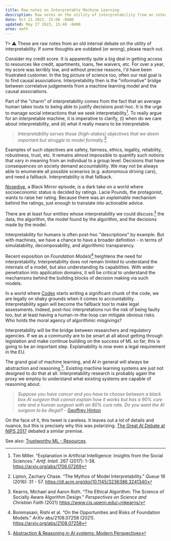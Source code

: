 ```yaml
---
title: Raw notes on Interpretable Machine Learning
description: Raw notes on the utility of interpretability from an internal debate.
date: Oct 21 2021, 15:00 -0400
updated: May 27 2023, 15:40 -0400
area: math
---
```


?> :warning: These are raw notes from an old internal debate on the utility of interpretability. If some thoughts are outdated (or wrong), please reach out.

Consider my credit score. It is apparently quite a big deal in getting access to resources like credit, apartments, loans, fee waivers, etc. For over a year, my score was terribly low, and without precise reasons, I'd have been frustrated customer. In the big picture of science too, often our real goal is to find causal associations. Interpretability then is the "informative" bridge between correlative judgements from a machine learning model and the causal associations.

Part of the "charm" of interpretability comes from the fact that an average human takes touts to being able to justify decisions post-hoc. It is the urge to manage social interactions that we seek interpretability[^@Miller2017ExplanationIA]. To really argue for an interpretable machine, it is imperative to clarify, (i) when do we care about interpretability, and (ii) what it really means to be interpretable.

[^@Miller2017ExplanationIA]: Tim Miller. “Explanation in Artificial Intelligence: Insights from the Social Sciences.” *Artif. Intell.* 267 (2017): 1-38. https://arxiv.org/abs/1706.07269

> _Interpretability serves those (high-stakes) objectives that we deem important but struggle to model formally_.[^@Lipton2016TheMO]

[^@Lipton2016TheMO]: Lipton, Zachary Chase. “The Mythos of Model Interpretability.” *Queue* 16 (2016): 31 - 57. https://dl.acm.org/doi/10.1145/3236386.3241340

Examples of such objectives are safety, fairness, ethics, legality, reliability, robustness, trust, etc. It remains almost impossible to quantify such notions that vary in meaning from an individual to a group level. Decisions that have consequences on society demand accountability. We may not be always able to enumerate all possible scenarios (e.g. autonomous driving cars), and need a fallback. Interpretability is that fallback.

[Nosedive](<https://en.wikipedia.org/wiki/Nosedive_(Black_Mirror)>), a Black Mirror episode, is a dark take on a world where socioeconomic status is decided by ratings. Lacie Pounds, the protagonist, wants to raise her rating. Because there was an _explainable_ mechanism behind the ratings, just enough to translate into actionable advice.

There are at least four entities whose interpretability we could discuss:[^@Kearns2021TheEA] the data, the algorithm, the model found by the algorithm, and the decisions made by the model.

[^@Kearns2021TheEA]: Kearns, Michael and Aaron Roth. “The Ethical Algorithm: The Science of Socially Aware Algorithm Design.” *Perspectives on Science and Christian Faith* (2021) https://www.cis.upenn.edu/~mkearns/

Interpretability for humans is often post-hoc "descriptions" by example. But with machines, we have a chance to have a broader definition - in terms of simulatability, decomposability, and algorithmic transparency.

Recent exposition on _Foundation Models_[^@Bommasani2021OnTO] heightens the need for interpretability. Interpretability does not remain limited to understand the internals of a model, but also understanding its capabilities. With wider penetration into application domains, it will be critical to understand the mechanisms behind the building blocks of decision making via such models.

[^@Bommasani2021OnTO]: Bommasani, Rishi et al. “On the Opportunities and Risks of Foundation Models.” *ArXiv* abs/2108.07258 (2021). https://arxiv.org/abs/2108.07258

In a world where [Codex](https://openai.com/blog/openai-codex/) starts writing a significant chunk of the code, we are legally on shaky grounds when it comes to accountability. Interpretability again will become the fallback tool to make legal assessments. Indeed, post-hoc interpretations run the risk of being faulty too, but at least having a human-in-the-loop can mitigate obvious risks. Who holds the moral agency of algorithmic misgivings?

Interpretability will be the bridge between researchers and regulatory agencies. If we as a community are to be smart at all about getting through legislation and make continue building on the success of ML so far, this is going to be an important step. Explainability is now even a legal requirement in the EU.

The grand goal of machine learning, and AI in general will always be abstraction and reasoning [^@araineurips2020]. Existing machine learning systems are just not designed to do that at all. Interpretability research is probably again the proxy we employ to understand what existing systems are capable of reasoning about.

> _Suppose you have cancer and you have to choose between a black box AI surgeon that cannot explain how it works but has a 90% cure rate and a human surgeon with an 80% cure rate. Do you want the AI surgeon to be illegal?_ - [Geoffrey Hinton](https://twitter.com/geoffreyhinton/status/1230592238490615816)

On the face of it, this tweet is careless. It leaves out a lot of details and nuance, but this is precisely why this was polarizing. [The Great AI Debate at NIPS 2017](https://youtu.be/93Xv8vJ2acI) debated a similar premise.

See also: [Trustworthy ML - Resources](https://www.trustworthyml.org/resources).

[^@araineurips2020]: [Abstraction & Reasoning in AI systems: Modern Perspectives](https://nips.cc/virtual/2020/public/tutorial_877466ffd21fe26dd1b3366330b7b560.html)
